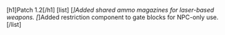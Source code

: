 [h1]Patch 1.2[/h1]
[list]
[*]Added shared ammo magazines for laser-based weapons.
[*]Added restriction component to gate blocks for NPC-only use.
[/list]